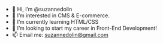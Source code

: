 - 👋 Hi, I’m @suzannedolin
- 👀 I’m interested in CMS & E-commerce.
- 🌱 I’m currently learning HTML/CSS
- 💞️ I’m looking to start my career in Front-End Development!
- 📫 Email me: suzannedolin@gmail.com

<!---
suzannedolin/suzannedolin is a ✨ special ✨ repository because its `README.md` (this file) appears on your GitHub profile.
You can click the Preview link to take a look at your changes.
--->
